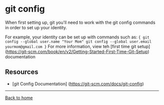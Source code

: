 # git config
When first setting up, git you'll need to work with the git config commands in order to set up your identity.

For example, your identity can be set up with commands such as:
    ```
    {
    git config --global user.name "Your Mom"
    git config --global user.email yourmom@gmail.com
    }
    ```
For more information, view teh [first time git setup] (https://git-scm.com/book/en/v2/Getting-Started-First-Time-Git-Setup) documentation
## Resources
- [git Config Documentation] (https://git-scm.com/docs/git-config)

---

[Back to home](../README.md)
